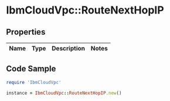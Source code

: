 # IbmCloudVpc::RouteNextHopIP

## Properties

Name | Type | Description | Notes
------------ | ------------- | ------------- | -------------

## Code Sample

```ruby
require 'IbmCloudVpc'

instance = IbmCloudVpc::RouteNextHopIP.new()
```


